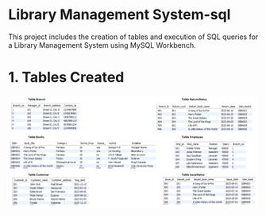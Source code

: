 # Library Management System-sql
This project includes the creation of tables and execution of SQL queries for a Library Management System using MySQL Workbench.
# 1. Tables Created
![image alt](https://github.com/Anandakrishnan255/Library-Management-sql/blob/69a68c7edf3949299095a3957b52fe086267392a/Tables_Image.png)
